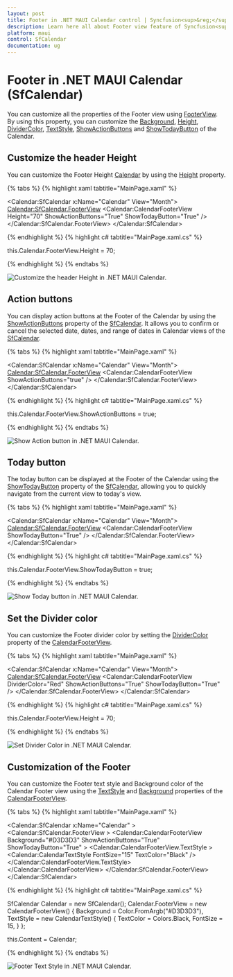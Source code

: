 ```yaml
---
layout: post
title: Footer in .NET MAUI Calendar control | Syncfusion<sup>&reg;</sup> | Calendar
description: Learn here all about Footer view feature of Syncfusion<sup>&reg;</sup> .NET MAUI Calendar (SfCalendar) control and more.
platform: maui
control: SfCalendar
documentation: ug
---
```


# Footer in .NET MAUI Calendar (SfCalendar)
You can customize all the properties of the Footer view using [FooterView](https://help.syncfusion.com/cr/maui/Syncfusion.Maui.Calendar.SfCalendar.html#Syncfusion_Maui_Calendar_SfCalendar_FooterView). By using this property, you can customize the [Background](https://help.syncfusion.com/cr/maui/Syncfusion.Maui.Calendar.CalendarFooterView.html#Syncfusion_Maui_Calendar_CalendarFooterView_Background), [Height](https://help.syncfusion.com/cr/maui/Syncfusion.Maui.Calendar.CalendarFooterView.html#Syncfusion_Maui_Calendar_CalendarFooterView_Height), [DividerColor](https://help.syncfusion.com/cr/maui/Syncfusion.Maui.Calendar.CalendarFooterView.html#Syncfusion_Maui_Calendar_CalendarFooterView_DividerColor), [TextStyle](https://help.syncfusion.com/cr/maui/Syncfusion.Maui.Calendar.CalendarFooterView.html#Syncfusion_Maui_Calendar_CalendarFooterView_TextStyle), [ShowActionButtons](https://help.syncfusion.com/cr/maui/Syncfusion.Maui.Calendar.CalendarFooterView.html#Syncfusion_Maui_Calendar_CalendarFooterView_ShowActionButtons) and [ShowTodayButton](https://help.syncfusion.com/cr/maui/Syncfusion.Maui.Calendar.CalendarFooterView.html#Syncfusion_Maui_Calendar_CalendarFooterView_ShowTodayButton) of the Calendar.

## Customize the header Height
You can customize the Footer Height [Calendar](https://help.syncfusion.com/cr/maui/Syncfusion.Maui.Calendar.SfCalendar.html) by using the [Height](https://help.syncfusion.com/cr/maui/Syncfusion.Maui.Calendar.CalendarFooterView.html#Syncfusion_Maui_Calendar_CalendarFooterView_Height) property.

{% tabs %}
{% highlight xaml tabtitle="MainPage.xaml" %}

<Calendar:SfCalendar  x:Name="Calendar"
                      View="Month">
            <Calendar:SfCalendar.FooterView>
                <Calendar:CalendarFooterView Height="70" ShowActionButtons="True" ShowTodayButton="True" />
            </Calendar:SfCalendar.FooterView>
</Calendar:SfCalendar>

{% endhighlight %}
{% highlight c# tabtitle="MainPage.xaml.cs" %}

this.Calendar.FooterView.Height = 70;

{% endhighlight %}
{% endtabs %}

![Customize the header Height in .NET MAUI Calendar.](images/Footer/Calendar-Footer-Height.png)

## Action buttons

You can display action buttons at the Footer of the Calendar by using the [ShowActionButtons](https://help.syncfusion.com/cr/maui/Syncfusion.Maui.Calendar.CalendarFooterView.html#Syncfusion_Maui_Calendar_CalendarFooterView_ShowActionButtons) property of the [SfCalendar](https://help.syncfusion.com/cr/maui/Syncfusion.Maui.Calendar.SfCalendar.html). It allows you to confirm or cancel the selected date, dates, and range of dates in Calendar views of the [SfCalendar](https://help.syncfusion.com/cr/maui/Syncfusion.Maui.Calendar.SfCalendar.html).

{% tabs %}
{% highlight xaml tabtitle="MainPage.xaml" %}

<Calendar:SfCalendar  x:Name="Calendar"
                      View="Month">
            <Calendar:SfCalendar.FooterView>
                <Calendar:CalendarFooterView ShowActionButtons="true" />
            </Calendar:SfCalendar.FooterView>
</Calendar:SfCalendar>

{% endhighlight %}
{% highlight c# tabtitle="MainPage.xaml.cs" %}

this.Calendar.FooterView.ShowActionButtons = true;

{% endhighlight %}
{% endtabs %}

![Show Action button in .NET MAUI Calendar.](images/Footer/Calendar-action-button.png)

## Today button

The today button can be displayed at the Footer of the Calendar using the [ShowTodayButton](https://help.syncfusion.com/cr/maui/Syncfusion.Maui.Calendar.CalendarFooterView.html#Syncfusion_Maui_Calendar_CalendarFooterView_ShowTodayButton) property of the [SfCalendar](https://help.syncfusion.com/cr/maui/Syncfusion.Maui.Calendar.SfCalendar.html), allowing you to quickly navigate from the current view to today's view.

{% tabs %}
{% highlight xaml tabtitle="MainPage.xaml" %}

<Calendar:SfCalendar  x:Name="Calendar"
                      View="Month">
            <Calendar:SfCalendar.FooterView>
                <Calendar:CalendarFooterView ShowTodayButton="True" />
            </Calendar:SfCalendar.FooterView>
</Calendar:SfCalendar>

{% endhighlight %}
{% highlight c# tabtitle="MainPage.xaml.cs" %}

this.Calendar.FooterView.ShowTodayButton = true;

{% endhighlight %}
{% endtabs %}

![Show Today button in .NET MAUI Calendar.](images/Footer/Calendar-today-button.png)

## Set the Divider color

You can customize the Footer divider color by setting the [DividerColor](https://help.syncfusion.com/cr/maui/Syncfusion.Maui.Calendar.CalendarFooterView.html#Syncfusion_Maui_Calendar_CalendarFooterView_DividerColor) property of the [CalendarFooterView](https://help.syncfusion.com/cr/maui/Syncfusion.Maui.Calendar.CalendarFooterView.html).

{% tabs %}
{% highlight xaml tabtitle="MainPage.xaml" %}

<Calendar:SfCalendar  x:Name="Calendar"
                      View="Month">
            <Calendar:SfCalendar.FooterView>
                <Calendar:CalendarFooterView DividerColor="Red" ShowActionButtons="True" ShowTodayButton="True" />
            </Calendar:SfCalendar.FooterView>
</Calendar:SfCalendar>

{% endhighlight %}
{% highlight c# tabtitle="MainPage.xaml.cs" %}

this.Calendar.FooterView.Height = 70;

{% endhighlight %}
{% endtabs %}

![Set Divider Color in .NET MAUI Calendar.](images/Footer/Calendar-divider-color.png)

## Customization of the Footer 

You can customize the Footer text style and Background color of the Calendar Footer view using the [TextStyle](https://help.syncfusion.com/cr/maui/Syncfusion.Maui.Calendar.CalendarFooterView.html#Syncfusion_Maui_Calendar_CalendarFooterView_TextStyle) and [Background](https://help.syncfusion.com/cr/maui/Syncfusion.Maui.Calendar.CalendarFooterView.html#Syncfusion_Maui_Calendar_CalendarFooterView_Background) properties of the [CalendarFooterView](https://help.syncfusion.com/cr/maui/Syncfusion.Maui.Calendar.CalendarFooterView.html).

{% tabs %}
{% highlight xaml tabtitle="MainPage.xaml" %}

<Calendar:SfCalendar x:Name="Calendar" >
    <Calendar:SfCalendar.FooterView >
        <Calendar:CalendarFooterView Background="#D3D3D3" ShowActionButtons="True" ShowTodayButton="True" >
            <Calendar:CalendarFooterView.TextStyle >
                <Calendar:CalendarTextStyle FontSize="15" TextColor="Black" />
            </Calendar:CalendarFooterView.TextStyle>
        </Calendar:CalendarFooterView>
    </Calendar:SfCalendar.FooterView>
</Calendar:SfCalendar>

{% endhighlight %}
{% highlight c# tabtitle="MainPage.xaml.cs" %}

SfCalendar Calendar = new SfCalendar();
Calendar.FooterView = new CalendarFooterView()
{
    Background = Color.FromArgb("#D3D3D3"),
    TextStyle = new CalendarTextStyle()
    {
        TextColor = Colors.Black,
        FontSize = 15,
    }
};

this.Content = Calendar;

{% endhighlight %}
{% endtabs %}

![Footer Text Style in .NET MAUI Calendar.](images/Footer/Calendar-Footer-TextStyle.png)